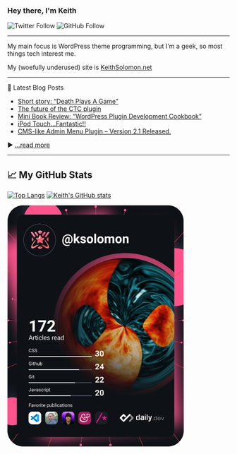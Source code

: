 ### Hey there, I'm Keith

![Twitter Follow](https://img.shields.io/twitter/follow/keithinwpg?style=social) ![GitHub Follow](https://img.shields.io/github/followers/ksolomon?style=social)

---

My main focus is WordPress theme programming, but I'm a geek, so most things tech interest me.

My (woefully underused) site is [KeithSolomon.net](https://keithsolomon.net)

---
📘 Latest Blog Posts

<!-- BLOG-POST-LIST:START -->
- [Short story: “Death Plays A Game”](https://keithsolomon.net/death-plays-a-game/)
- [The future of the CTC plugin](https://keithsolomon.net/the-future-of-the-ctc-plugin/)
- [Mini Book Review: “WordPress Plugin Development Cookbook”](https://keithsolomon.net/mini-book-review-wordpress-plugin-development-cookbook/)
- [iPod Touch…Fantastic!!](https://keithsolomon.net/ipod-touch-fantastic/)
- [CMS-like Admin Menu Plugin – Version 2.1 Released.](https://keithsolomon.net/cms-like-admin-menu-plugin-version-2-1-released/)
<!-- BLOG-POST-LIST:END -->

▶ [...read more](https://keithsolomon.net)

---

## &#x1f4c8; My GitHub Stats

[![Top Langs](https://github-readme-stats.vercel.app/api/top-langs/?username=ksolomon&theme=radical)](https://github.com/anuraghazra/github-readme-stats) [![Keith's GitHub stats](https://github-readme-stats.vercel.app/api?username=ksolomon&theme=radical)](https://github.com/anuraghazra/github-readme-stats)

<a href="https://app.daily.dev/DailyDevTips"><img src="https://github.com/ksolomon/ksolomon/blob/master/devcard.svg" width="400" alt="Keith Solomon's Dev Card"/></a>
